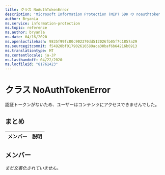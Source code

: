 ```yaml
---
title: クラス NoAuthTokenError
description: 'Microsoft Information Protection (MIP) SDK の noauthtokenerror:: undefined クラスを文書にします。'
author: BryanLa
ms.service: information-protection
ms.topic: reference
ms.author: bryanla
ms.date: 04/16/2020
ms.openlocfilehash: 9835f99fc80c902370dd512026fb05f7c1857a29
ms.sourcegitcommit: f54920bf017902616589aca30baf6b64216b6913
ms.translationtype: MT
ms.contentlocale: ja-JP
ms.lasthandoff: 04/22/2020
ms.locfileid: "81761423"
---
```

# <a name="class-noauthtokenerror"></a>クラス NoAuthTokenError 
認証トークンがないため、ユーザーはコンテンツにアクセスできませんでした。
  
## <a name="summary"></a>まとめ
 メンバー                        | 説明                                
--------------------------------|---------------------------------------------
  
## <a name="members"></a>メンバー
_まだ文書化されていません。_
